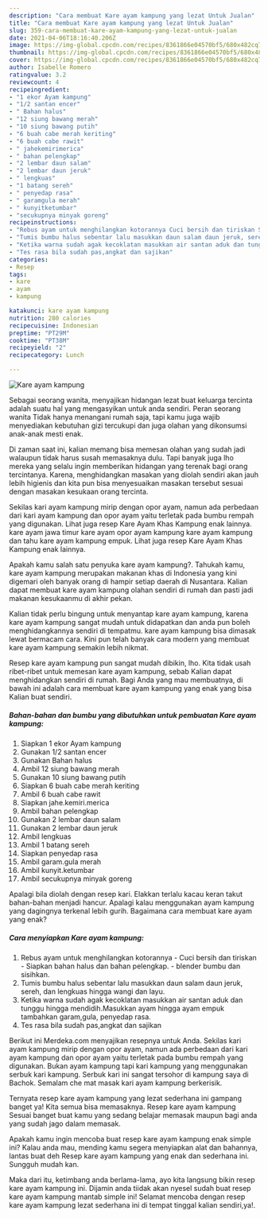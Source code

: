 ```yaml
---
description: "Cara membuat Kare ayam kampung yang lezat Untuk Jualan"
title: "Cara membuat Kare ayam kampung yang lezat Untuk Jualan"
slug: 359-cara-membuat-kare-ayam-kampung-yang-lezat-untuk-jualan
date: 2021-04-06T18:16:40.206Z
image: https://img-global.cpcdn.com/recipes/8361866e04570bf5/680x482cq70/kare-ayam-kampung-foto-resep-utama.jpg
thumbnail: https://img-global.cpcdn.com/recipes/8361866e04570bf5/680x482cq70/kare-ayam-kampung-foto-resep-utama.jpg
cover: https://img-global.cpcdn.com/recipes/8361866e04570bf5/680x482cq70/kare-ayam-kampung-foto-resep-utama.jpg
author: Isabelle Romero
ratingvalue: 3.2
reviewcount: 4
recipeingredient:
- "1 ekor Ayam kampung"
- "1/2 santan encer"
- " Bahan halus"
- "12 siung bawang merah"
- "10 siung bawang putih"
- "6 buah cabe merah keriting"
- "6 buah cabe rawit"
- " jahekemirimerica"
- " bahan pelengkap"
- "2 lembar daun salam"
- "2 lembar daun jeruk"
- " lengkuas"
- "1 batang sereh"
- " penyedap rasa"
- " garamgula merah"
- " kunyitketumbar"
- "secukupnya minyak goreng"
recipeinstructions:
- "Rebus ayam untuk menghilangkan kotorannya Cuci bersih dan tiriskan Siapkan bahan halus dan bahan pelengkap. blender bumbu dan sisihkan."
- "Tumis bumbu halus sebentar lalu masukkan daun salam daun jeruk, sereh, dan lengkuas hingga wangi dan layu."
- "Ketika warna sudah agak kecoklatan masukkan air santan aduk dan tunggu hingga mendidih.Masukkan ayam hingga ayam empuk tambahkan garam,gula, penyedap rasa."
- "Tes rasa bila sudah pas,angkat dan sajikan"
categories:
- Resep
tags:
- kare
- ayam
- kampung

katakunci: kare ayam kampung 
nutrition: 280 calories
recipecuisine: Indonesian
preptime: "PT29M"
cooktime: "PT38M"
recipeyield: "2"
recipecategory: Lunch

---
```



![Kare ayam kampung](https://img-global.cpcdn.com/recipes/8361866e04570bf5/680x482cq70/kare-ayam-kampung-foto-resep-utama.jpg)

Sebagai seorang wanita, menyajikan hidangan lezat buat keluarga tercinta adalah suatu hal yang mengasyikan untuk anda sendiri. Peran seorang  wanita Tidak hanya menangani rumah saja, tapi kamu juga wajib menyediakan kebutuhan gizi tercukupi dan juga olahan yang dikonsumsi anak-anak mesti enak.

Di zaman  saat ini, kalian memang bisa memesan olahan yang sudah jadi walaupun tidak harus susah memasaknya dulu. Tapi banyak juga lho mereka yang selalu ingin memberikan hidangan yang terenak bagi orang tercintanya. Karena, menghidangkan masakan yang diolah sendiri akan jauh lebih higienis dan kita pun bisa menyesuaikan masakan tersebut sesuai dengan masakan kesukaan orang tercinta. 

Sekilas kari ayam kampung mirip dengan opor ayam, namun ada perbedaan dari kari ayam kampung dan opor ayam yaitu terletak pada bumbu rempah yang digunakan. Lihat juga resep Kare Ayam Khas Kampung enak lainnya. kare ayam jawa timur kare ayam opor ayam kampung kare ayam kampung dan tahu kare ayam kampung empuk. Lihat juga resep Kare Ayam Khas Kampung enak lainnya.

Apakah kamu salah satu penyuka kare ayam kampung?. Tahukah kamu, kare ayam kampung merupakan makanan khas di Indonesia yang kini digemari oleh banyak orang di hampir setiap daerah di Nusantara. Kalian dapat membuat kare ayam kampung olahan sendiri di rumah dan pasti jadi makanan kesukaanmu di akhir pekan.

Kalian tidak perlu bingung untuk menyantap kare ayam kampung, karena kare ayam kampung sangat mudah untuk didapatkan dan anda pun boleh menghidangkannya sendiri di tempatmu. kare ayam kampung bisa dimasak lewat bermacam cara. Kini pun telah banyak cara modern yang membuat kare ayam kampung semakin lebih nikmat.

Resep kare ayam kampung pun sangat mudah dibikin, lho. Kita tidak usah ribet-ribet untuk memesan kare ayam kampung, sebab Kalian dapat menghidangkan sendiri di rumah. Bagi Anda yang mau membuatnya, di bawah ini adalah cara membuat kare ayam kampung yang enak yang bisa Kalian buat sendiri.

<!--inarticleads1-->

##### Bahan-bahan dan bumbu yang dibutuhkan untuk pembuatan Kare ayam kampung:

1. Siapkan 1 ekor Ayam kampung
1. Gunakan 1/2 santan encer
1. Gunakan  Bahan halus
1. Ambil 12 siung bawang merah
1. Gunakan 10 siung bawang putih
1. Siapkan 6 buah cabe merah keriting
1. Ambil 6 buah cabe rawit
1. Siapkan  jahe.kemiri.merica
1. Ambil  bahan pelengkap
1. Gunakan 2 lembar daun salam
1. Gunakan 2 lembar daun jeruk
1. Ambil  lengkuas
1. Ambil 1 batang sereh
1. Siapkan  penyedap rasa
1. Ambil  garam.gula merah
1. Ambil  kunyit.ketumbar
1. Ambil secukupnya minyak goreng


Apalagi bila diolah dengan resep kari. Elakkan terlalu kacau keran takut bahan-bahan menjadi hancur. Apalagi kalau menggunakan ayam kampung yang dagingnya terkenal lebih gurih. Bagaimana cara membuat kare ayam yang enak? 

<!--inarticleads2-->

##### Cara menyiapkan Kare ayam kampung:

1. Rebus ayam untuk menghilangkan kotorannya - Cuci bersih dan tiriskan - Siapkan bahan halus dan bahan pelengkap. - blender bumbu dan sisihkan.
1. Tumis bumbu halus sebentar lalu masukkan daun salam daun jeruk, sereh, dan lengkuas hingga wangi dan layu.
1. Ketika warna sudah agak kecoklatan masukkan air santan aduk dan tunggu hingga mendidih.Masukkan ayam hingga ayam empuk tambahkan garam,gula, penyedap rasa.
1. Tes rasa bila sudah pas,angkat dan sajikan


Berikut ini Merdeka.com menyajikan resepnya untuk Anda. Sekilas kari ayam kampung mirip dengan opor ayam, namun ada perbedaan dari kari ayam kampung dan opor ayam yaitu terletak pada bumbu rempah yang digunakan. Bukan ayam kampung tapi kari kampung yang menggunakan serbuk kari kampung. Serbuk kari ini sangat tersohor di kampung saya di Bachok. Semalam che mat masak kari ayam kampung berkerisik. 

Ternyata resep kare ayam kampung yang lezat sederhana ini gampang banget ya! Kita semua bisa memasaknya. Resep kare ayam kampung Sesuai banget buat kamu yang sedang belajar memasak maupun bagi anda yang sudah jago dalam memasak.

Apakah kamu ingin mencoba buat resep kare ayam kampung enak simple ini? Kalau anda mau, mending kamu segera menyiapkan alat dan bahannya, lantas buat deh Resep kare ayam kampung yang enak dan sederhana ini. Sungguh mudah kan. 

Maka dari itu, ketimbang anda berlama-lama, ayo kita langsung bikin resep kare ayam kampung ini. Dijamin anda tiidak akan nyesel sudah buat resep kare ayam kampung mantab simple ini! Selamat mencoba dengan resep kare ayam kampung lezat sederhana ini di tempat tinggal kalian sendiri,ya!.


